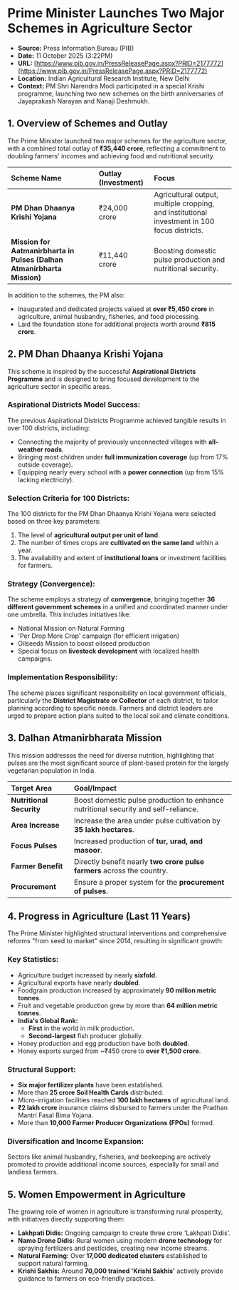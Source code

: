 # Prime Minister Launches Two Major Schemes in Agriculture Sector

* **Source:** Press Information Bureau (PIB)
* **Date:** 11 October 2025 (3:22PM)
* **URL:** [https://www.pib.gov.in/PressReleasePage.aspx?PRID=2177772](https://www.pib.gov.in/PressReleasePage.aspx?PRID=2177772)
* **Location:** Indian Agricultural Research Institute, New Delhi
* **Context:** PM Shri Narendra Modi participated in a special Krishi programme, launching two new schemes on the birth anniversaries of Jayaprakash Narayan and Nanaji Deshmukh.

## 1. Overview of Schemes and Outlay

The Prime Minister launched two major schemes for the agriculture sector, with a combined total outlay of **₹35,440 crore**, reflecting a commitment to doubling farmers' incomes and achieving food and nutritional security.

| Scheme Name | Outlay (Investment) | Focus |
| :--- | :--- | :--- |
| **PM Dhan Dhaanya Krishi Yojana** | ₹24,000 crore | Agricultural output, multiple cropping, and institutional investment in 100 focus districts. |
| **Mission for Aatmanirbharta in Pulses (Dalhan Atmanirbharta Mission)** | ₹11,440 crore | Boosting domestic pulse production and nutritional security. |

In addition to the schemes, the PM also:
* Inaugurated and dedicated projects valued at **over ₹5,450 crore** in agriculture, animal husbandry, fisheries, and food processing.
* Laid the foundation stone for additional projects worth around **₹815 crore**.

## 2. PM Dhan Dhaanya Krishi Yojana

This scheme is inspired by the successful **Aspirational Districts Programme** and is designed to bring focused development to the agriculture sector in specific areas.

### Aspirational Districts Model Success:
The previous Aspirational Districts Programme achieved tangible results in over 100 districts, including:
* Connecting the majority of previously unconnected villages with **all-weather roads**.
* Bringing most children under **full immunization coverage** (up from 17% outside coverage).
* Equipping nearly every school with a **power connection** (up from 15% lacking electricity).

### Selection Criteria for 100 Districts:
The 100 districts for the PM Dhan Dhaanya Krishi Yojana were selected based on three key parameters:
1.  The level of **agricultural output per unit of land**.
2.  The number of times crops are **cultivated on the same land** within a year.
3.  The availability and extent of **institutional loans** or investment facilities for farmers.

### Strategy (Convergence):
The scheme employs a strategy of **convergence**, bringing together **36 different government schemes** in a unified and coordinated manner under one umbrella. This includes initiatives like:
* National Mission on Natural Farming
* 'Per Drop More Crop' campaign (for efficient irrigation)
* Oilseeds Mission to boost oilseed production
* Special focus on **livestock development** with localized health campaigns.

### Implementation Responsibility:
The scheme places significant responsibility on local government officials, particularly the **District Magistrate or Collector** of each district, to tailor planning according to specific needs. Farmers and district leaders are urged to prepare action plans suited to the local soil and climate conditions.

## 3. Dalhan Atmanirbharata Mission

This mission addresses the need for diverse nutrition, highlighting that pulses are the most significant source of plant-based protein for the largely vegetarian population in India.

| Target Area | Goal/Impact |
| :--- | :--- |
| **Nutritional Security** | Boost domestic pulse production to enhance nutritional security and self-reliance. |
| **Area Increase** | Increase the area under pulse cultivation by **35 lakh hectares**. |
| **Focus Pulses** | Increased production of **tur, urad, and masoor**. |
| **Farmer Benefit** | Directly benefit nearly **two crore pulse farmers** across the country. |
| **Procurement** | Ensure a proper system for the **procurement of pulses**. |

## 4. Progress in Agriculture (Last 11 Years)

The Prime Minister highlighted structural interventions and comprehensive reforms "from seed to market" since 2014, resulting in significant growth:

### Key Statistics:
* Agriculture budget increased by nearly **sixfold**.
* Agricultural exports have nearly **doubled**.
* Foodgrain production increased by approximately **90 million metric tonnes**.
* Fruit and vegetable production grew by more than **64 million metric tonnes**.
* **India's Global Rank:**
    * **First** in the world in milk production.
    * **Second-largest** fish producer globally.
* Honey production and egg production have both **doubled**.
* Honey exports surged from ~₹450 crore to **over ₹1,500 crore**.

### Structural Support:
* **Six major fertilizer plants** have been established.
* More than **25 crore Soil Health Cards** distributed.
* Micro-irrigation facilities reached **100 lakh hectares** of agricultural land.
* **₹2 lakh crore** insurance claims disbursed to farmers under the Pradhan Mantri Fasal Bima Yojana.
* More than **10,000 Farmer Producer Organizations (FPOs)** formed.

### Diversification and Income Expansion:
Sectors like animal husbandry, fisheries, and beekeeping are actively promoted to provide additional income sources, especially for small and landless farmers.

## 5. Women Empowerment in Agriculture

The growing role of women in agriculture is transforming rural prosperity, with initiatives directly supporting them:

* **Lakhpati Didis:** Ongoing campaign to create three crore 'Lakhpati Didis'.
* **Namo Drone Didis:** Rural women using modern **drone technology** for spraying fertilizers and pesticides, creating new income streams.
* **Natural Farming:** Over **17,000 dedicated clusters** established to support natural farming.
* **Krishi Sakhis:** Around **70,000 trained 'Krishi Sakhis'** actively provide guidance to farmers on eco-friendly practices.

